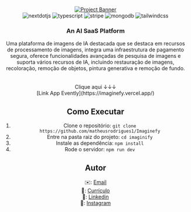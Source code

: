 <div align="center">
  <br />
    <a href="https://youtu.be/Ahwoks_dawU?feature=shared" target="_blank">
      <img src="https://github.com/sujatagunale/EasyRead/assets/151519281/daf9e91b-6342-4e9a-9361-8dc2bd01ce64" alt="Project Banner">
    </a>
  <br />

  <div>
    <img src="https://img.shields.io/badge/-Next_JS-black?style=for-the-badge&logoColor=white&logo=nextdotjs&color=000000" alt="nextdotjs" />
    <img src="https://img.shields.io/badge/-TypeScript-black?style=for-the-badge&logoColor=white&logo=typescript&color=3178C6" alt="typescript" />
    <img src="https://img.shields.io/badge/-Stripe-black?style=for-the-badge&logoColor=white&logo=stripe&color=008CDD" alt="stripe" />
    <img src="https://img.shields.io/badge/-MongoDB-black?style=for-the-badge&logoColor=white&logo=mongodb&color=47A248" alt="mongodb" />
    <img src="https://img.shields.io/badge/-Tailwind_CSS-black?style=for-the-badge&logoColor=white&logo=tailwindcss&color=06B6D4" alt="tailwindcss" />
  </div>

  <h3 align="center">An AI SaaS Platform</h3>

  <div align="center">
    Uma plataforma de imagens de IA destacada que se destaca em recursos de processamento de imagens, integra uma infraestrutura de pagamento segura, oferece funcionalidades avançadas de pesquisa de imagens e suporta vários recursos de IA, incluindo restauração de imagens, recoloração, remoção de objetos, pintura generativa e remoção de fundo.
  </div>

</br>
</br>
Clique aqui  ↓↓↓</br>
[Link App Evently](https://imaginefy.vercel.app/)

  ## Como Executar

  1. Clone o repositório: `git clone https://github.com/matheusrodrigues1/Imaginefy`
  2. Entre na pasta raiz do projeto: `cd imaginify`
  3. Instale as dependência: `npm install`
  4. Rode o servidor: `npm run dev`

  ## Autor

  ✉️: [Email](carlostech873@gmail.com)</br>
  📄: [Currículo](https://drive.google.com/file/d/1Jfn9RAqFR3YaQbL8j_lJA0z8HHlLI3Xq/view?pli=1)</br>
  💼: [Linkedin](https://www.linkedin.com/in/matheus-rodrigues-1a1899231/)</br>
  📸: [Instagram](https://www.instagram.com/math.eusrrodrigues/)

</div>

